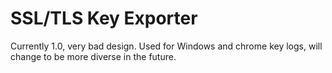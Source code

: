 # SSL/TLS Key Exporter
Currently 1.0, very bad design. Used for Windows and chrome key logs, will change to be more diverse in the future. 
